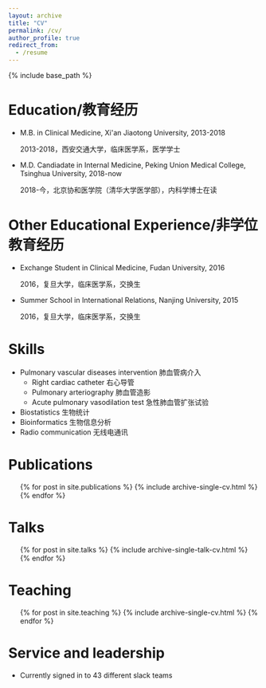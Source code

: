 ```yaml
---
layout: archive
title: "CV"
permalink: /cv/
author_profile: true
redirect_from:
  - /resume
---
```


{% include base_path %}

Education/教育经历
======
* M.B. in Clinical Medicine, Xi'an Jiaotong University, 2013-2018
  
  2013-2018，西安交通大学，临床医学系，医学学士
* M.D. Candiadate in Internal Medicine, Peking Union Medical College, Tsinghua University, 2018-now
  
  2018-今，北京协和医学院（清华大学医学部），内科学博士在读

Other Educational Experience/非学位教育经历
======
* Exchange Student in Clinical Medicine, Fudan University, 2016
  
  2016，复旦大学，临床医学系，交换生
* Summer School in International Relations, Nanjing University, 2015
  
  2016，复旦大学，临床医学系，交换生
  
Skills
======
* Pulmonary vascular diseases intervention 肺血管病介入
  * Right cardiac catheter 右心导管
  * Pulmonary arteriography 肺血管造影
  * Acute pulmonary vasodilation test 急性肺血管扩张试验
* Biostatistics 生物统计
* Bioinformatics 生物信息分析
* Radio communication 无线电通讯

Publications
======
  <ul>{% for post in site.publications %}
    {% include archive-single-cv.html %}
  {% endfor %}</ul>
  
Talks
======
  <ul>{% for post in site.talks %}
    {% include archive-single-talk-cv.html %}
  {% endfor %}</ul>
  
Teaching
======
  <ul>{% for post in site.teaching %}
    {% include archive-single-cv.html %}
  {% endfor %}</ul>
  
Service and leadership
======
* Currently signed in to 43 different slack teams
